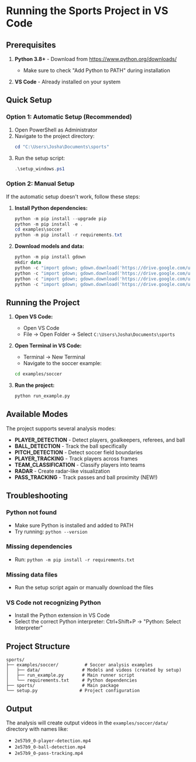 # Running the Sports Project in VS Code

## Prerequisites

1. **Python 3.8+** - Download from https://www.python.org/downloads/
   - Make sure to check "Add Python to PATH" during installation

2. **VS Code** - Already installed on your system

## Quick Setup

### Option 1: Automatic Setup (Recommended)
1. Open PowerShell as Administrator
2. Navigate to the project directory:
   ```powershell
   cd "C:\Users\Josha\Documents\sports"
   ```
3. Run the setup script:
   ```powershell
   .\setup_windows.ps1
   ```

### Option 2: Manual Setup
If the automatic setup doesn't work, follow these steps:

1. **Install Python dependencies:**
   ```powershell
   python -m pip install --upgrade pip
   python -m pip install -e .
   cd examples\soccer
   python -m pip install -r requirements.txt
   ```

2. **Download models and data:**
   ```powershell
   python -m pip install gdown
   mkdir data
   python -c "import gdown; gdown.download('https://drive.google.com/uc?id=1isw4wx-MK9h9LMr36VvIWlJD6ppUvw7V', 'data/football-ball-detection.pt', quiet=False)"
   python -c "import gdown; gdown.download('https://drive.google.com/uc?id=17PXFNlx-jI7VjVo_vQnB1sONjRyvoB-q', 'data/football-player-detection.pt', quiet=False)"
   python -c "import gdown; gdown.download('https://drive.google.com/uc?id=1Ma5Kt86tgpdjCTKfum79YMgNnSjcoOyf', 'data/football-pitch-detection.pt', quiet=False)"
   python -c "import gdown; gdown.download('https://drive.google.com/uc?id=19PGw55V8aA6GZu5-Aac5_9mCy3fNxmEf', 'data/2e57b9_0.mp4', quiet=False)"
   ```

## Running the Project

1. **Open VS Code:**
   - Open VS Code
   - File → Open Folder → Select `C:\Users\Josha\Documents\sports`

2. **Open Terminal in VS Code:**
   - Terminal → New Terminal
   - Navigate to the soccer example:
   ```bash
   cd examples/soccer
   ```

3. **Run the project:**
   ```bash
   python run_example.py
   ```

## Available Modes

The project supports several analysis modes:

- **PLAYER_DETECTION** - Detect players, goalkeepers, referees, and ball
- **BALL_DETECTION** - Track the ball specifically
- **PITCH_DETECTION** - Detect soccer field boundaries
- **PLAYER_TRACKING** - Track players across frames
- **TEAM_CLASSIFICATION** - Classify players into teams
- **RADAR** - Create radar-like visualization
- **PASS_TRACKING** - Track passes and ball proximity (NEW!)

## Troubleshooting

### Python not found
- Make sure Python is installed and added to PATH
- Try running: `python --version`

### Missing dependencies
- Run: `python -m pip install -r requirements.txt`

### Missing data files
- Run the setup script again or manually download the files

### VS Code not recognizing Python
- Install the Python extension in VS Code
- Select the correct Python interpreter: Ctrl+Shift+P → "Python: Select Interpreter"

## Project Structure

```
sports/
├── examples/soccer/          # Soccer analysis examples
│   ├── data/                # Models and videos (created by setup)
│   ├── run_example.py       # Main runner script
│   └── requirements.txt     # Python dependencies
├── sports/                  # Main package
└── setup.py                # Project configuration
```

## Output

The analysis will create output videos in the `examples/soccer/data/` directory with names like:
- `2e57b9_0-player-detection.mp4`
- `2e57b9_0-ball-detection.mp4`
- `2e57b9_0-pass-tracking.mp4` 